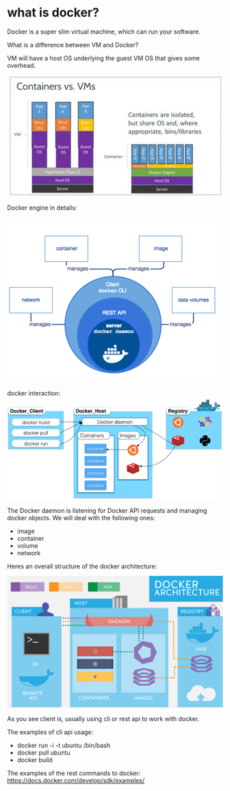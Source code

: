 what is docker?
===============

Docker is a super slim virtual machine, which can run your software.

What is a difference between VM and Docker?

VM will have a host OS underlying the guest VM OS
that gives some overhead. 

![docker-vm-comparison](docker-vs-vm.png)

Docker engine in details:

![docker-engine](docker-engine.png)

docker interaction:
![docker-architecture2](docker-architecture-2.png)

The Docker daemon is listening for Docker API requests and managing docker objects. We will deal with the following ones:

- image
- container
- volume
- network

Heres an overall structure of the docker architecture:

![docker-architecture](docker-architecture.png)

As you see client is, usually using cli or rest api to work with docker.

The examples of cli api usage:

- docker run -i -t ubuntu /bin/bash
- docker pull ubuntu
- docker build

The examples of the rest commands to docker:
https://docs.docker.com/develop/sdk/examples/
